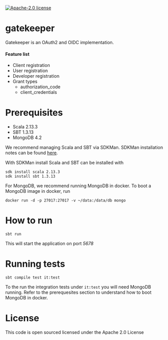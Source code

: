 [![Apache-2.0 license](http://img.shields.io/badge/license-Apache-brightgreen.svg)](http://www.apache.org/licenses/LICENSE-2.0.html)

gatekeeper
==========

Gatekeeper is an OAuth2 and OIDC implementation.

#### Feature list
- Client registration
- User registration
- Developer registration
- Grant types
	- authorization_code
	- client_credentials


Prerequisites
==========
- Scala 2.13.3
- SBT 1.3.13
- MongoDB 4.2

We recommend managing Scala and SBT via SDKMan. SDKMan installation notes can be found [here](https://sdkman.io/install).

With SDKMan install Scala and SBT can be installed with

```
sdk install scala 2.13.3
sdk install sbt 1.3.13
```

For MongoDB, we recommend running MongoDB in docker. To boot a MongoDB image in docker, run

```
docker run -d -p 27017:27017 -v ~/data:/data/db mongo
```

How to run
==========
```
sbt run
```

This will start the application on port *5678*

Running tests
=============
```
sbt compile test it:test
```
To the run the integration tests under `it:test` you will need MongoDB running. Refer to the prerequesites section to understand how to boot MongoDB in docker.


License
=======
This code is open sourced licensed under the Apache 2.0 License
